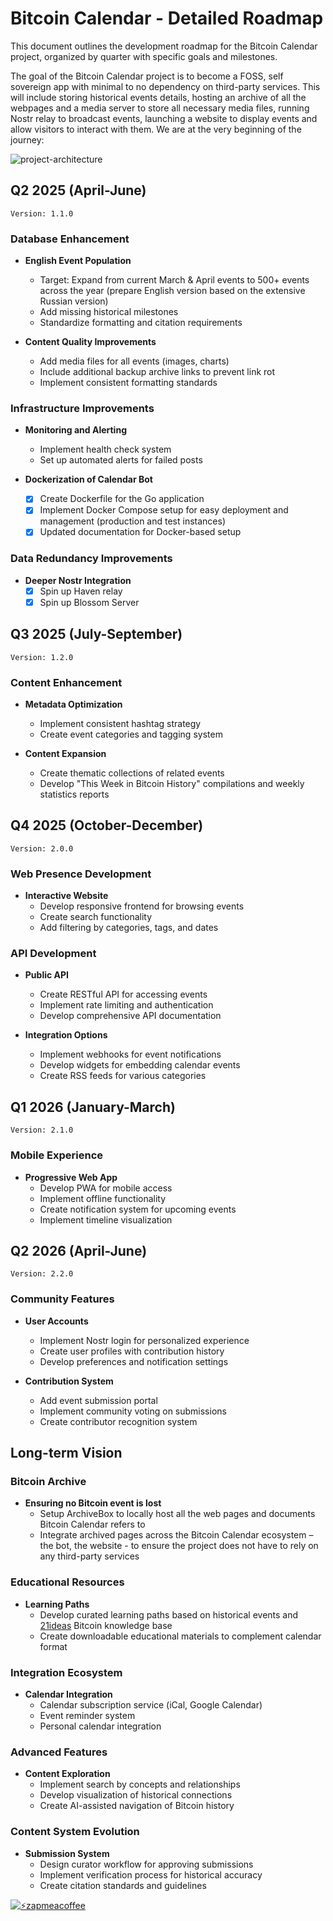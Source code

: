 # Bitcoin Calendar - Detailed Roadmap

This document outlines the development roadmap for the Bitcoin Calendar project, organized by quarter with specific goals and milestones.

The goal of the Bitcoin Calendar project is to become a FOSS, self sovereign app with minimal to no dependency on third-party services. This will include storing historical events details, hosting an archive of all the webpages and a media server to store all necessary media files, running Nostr relay to broadcast events, launching a website to display events and allow visitors to interact with them. We are at the very beginning of the journey:

![project-architecture](https://haven.bitcoin-calendar.org/4c7f2fecfa359e28941a006e3270b72f4299d6c15fea1196eea896a492703678.png)

## Q2 2025 (April-June)

`Version: 1.1.0`

### Database Enhancement
- **English Event Population**
  - Target: Expand from current March & April events to 500+ events across the year (prepare English version based on the extensive Russian version)
  - Add missing historical milestones
  - Standardize formatting and citation requirements

- **Content Quality Improvements**
  - Add media files for all events (images, charts)
  - Include additional backup archive links to prevent link rot
  - Implement consistent formatting standards

### Infrastructure Improvements
- **Monitoring and Alerting**
  - Implement health check system
  - Set up automated alerts for failed posts

- **Dockerization of Calendar Bot**
  - [x] Create Dockerfile for the Go application
  - [x] Implement Docker Compose setup for easy deployment and management (production and test instances)
  - [x] Updated documentation for Docker-based setup

### Data Redundancy Improvements
- **Deeper Nostr Integration**
  - [x] Spin up Haven relay
  - [x] Spin up Blossom Server

## Q3 2025 (July-September)

`Version: 1.2.0`

### Content Enhancement
- **Metadata Optimization**
  - Implement consistent hashtag strategy
  - Create event categories and tagging system

- **Content Expansion**
  - Create thematic collections of related events
  - Develop "This Week in Bitcoin History" compilations and weekly statistics reports

## Q4 2025 (October-December)
`Version: 2.0.0`

### Web Presence Development
- **Interactive Website**
  - Develop responsive frontend for browsing events
  - Create search functionality
  - Add filtering by categories, tags, and dates

### API Development
- **Public API**
  - Create RESTful API for accessing events
  - Implement rate limiting and authentication
  - Develop comprehensive API documentation

- **Integration Options**
  - Implement webhooks for event notifications
  - Develop widgets for embedding calendar events
  - Create RSS feeds for various categories

## Q1 2026 (January-March)

`Version: 2.1.0`

### Mobile Experience
- **Progressive Web App**
  - Develop PWA for mobile access
  - Implement offline functionality
  - Create notification system for upcoming events
  - Implement timeline visualization

## Q2 2026 (April-June)

`Version: 2.2.0`

### Community Features
- **User Accounts**
  - Implement Nostr login for personalized experience
  - Create user profiles with contribution history
  - Develop preferences and notification settings

- **Contribution System**
  - Add event submission portal
  - Implement community voting on submissions
  - Create contributor recognition system

## Long-term Vision

### Bitcoin Archive
- **Ensuring no Bitcoin event is lost**
  - Setup ArchiveBox to locally host all the web pages and documents Bitcoin Calendar refers to
  - Integrate archived pages across the Bitcoin Calendar ecosystem – the bot, the website - to ensure the project does not have to rely on any third-party services 

### Educational Resources
- **Learning Paths**
  - Develop curated learning paths based on historical events and [21ideas](https://21ideas.org/en/) Bitcoin knowledge base
  - Create downloadable educational materials to complement calendar format

### Integration Ecosystem
- **Calendar Integration**
  - Calendar subscription service (iCal, Google Calendar)
  - Event reminder system
  - Personal calendar integration

### Advanced Features
- **Content Exploration**
  - Implement search by concepts and relationships
  - Develop visualization of historical connections
  - Create AI-assisted navigation of Bitcoin history

### Content System Evolution
- **Submission System**
  - Design curator workflow for approving submissions
  - Implement verification process for historical accuracy
  - Create citation standards and guidelines


[![⚡️zapmeacoffee](https://img.shields.io/badge/⚡️zap_-me_a_coffee-violet?style=plastic)](https://zapmeacoffee.com/npub1tcalvjvswjh5rwhr3gywmfjzghthexjpddzvlxre9wxfqz4euqys0309hn)
